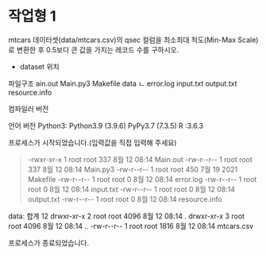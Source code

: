
# 작업형 1


mtcars 데이터셋(data/mtcars.csv)의 qsec 컬럼을 최소최대 척도(Min-Max Scale)로 변환한 후 0.5보다 큰 값을 가지는 레코드 수를 구하시오.

* dataset 위치


파일구조
ain.out
Main.py3
Makefile
data
 ㄴ 
error.log
input.txt
output.txt
resource.info


컴파일러 버전

언어 버전
Python3:	Python3.9 (3.9.6) PyPy3.7 (7.3.5)
R	:3.6.3

프로세스가 시작되었습니다.(입력값을 직접 입력해 주세요)
> -rwxr-xr-x 1 root root  337  8월 12 08:14 Main.out
-rw-r--r-- 1 root root  337  8월 12 08:14 Main.py3
-rw-r--r-- 1 root root  450  7월 19  2021 Makefile
-rw-r--r-- 1 root root    0  8월 12 08:14 error.log
-rw-r--r-- 1 root root    0  8월 12 08:14 input.txt
-rw-r--r-- 1 root root    0  8월 12 08:14 output.txt
-rw-r--r-- 1 root root    0  8월 12 08:14 resource.info

data:
합계 12
drwxr-xr-x 2 root root 4096  8월 12 08:14 .
drwxr-xr-x 3 root root 4096  8월 12 08:14 ..
-rw-r--r-- 1 root root 1816  8월 12 08:14 mtcars.csv

프로세스가 종료되었습니다.
